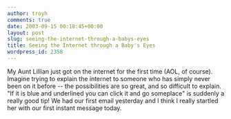 ```yaml
---
author: troyh
comments: true
date: 2003-09-15 00:18:45+00:00
layout: post
slug: seeing-the-internet-through-a-babys-eyes
title: Seeing the Internet through a Baby's Eyes
wordpress_id: 2358
---
```


My Aunt Lillian just got on the internet for the first time (AOL, of course).  Imagine trying to explain the internet to someone who has simply never been on it before -- the possibilities are so great, and so difficult to explain.  "If it is blue and underlined you can click it and go someplace" is suddenly a really good tip! We had our first email yesterday and I think I really startled her with our first instant message today.

